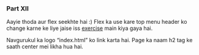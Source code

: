 ### Part XII

Aayie thoda aur flex seekhte hai :) Flex ka use kare top menu header ko change karne
ke liye jaise iss [exercise](http://abhishekgupta92.github.io/equality9) main kiya gaya hai.

Navgurukul ka logo “index.html” ko link karta hai.
Page ka naam h2 tag ke saath center mei likha hua hai.

